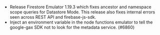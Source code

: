 - Release Firestore Emulator 1.19.3 which fixes ancestor and namespace scope queries for Datastore Mode. This release also fixes internal errors seen across REST API and firebase-js-sdk.
- Inject an environment variable in the node functions emulator to tell the google-gax SDK not to look for the metadata service. (#6860)
